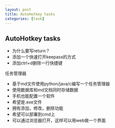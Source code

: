 ```yaml
---
layout: post
title: AutoHotkey tasks
categories: [task]
---
```




## AutoHotkey tasks

- 为什么要写return？
- 添加一个快速打开keepass的方式
- 添加ctrl+d删除一行快捷键







任务管理器

- 基于md文件使用python/java/c编写一个任务管理器
- 使用数据库和md文档同时存储数据
- 手机也能配置一个软件
- 希望是.exe文件
- 拥有添加，修改，删除功能
- 希望可以部署到cmd上
- 可以通过浏览器打开，这样可以用web做一个界面